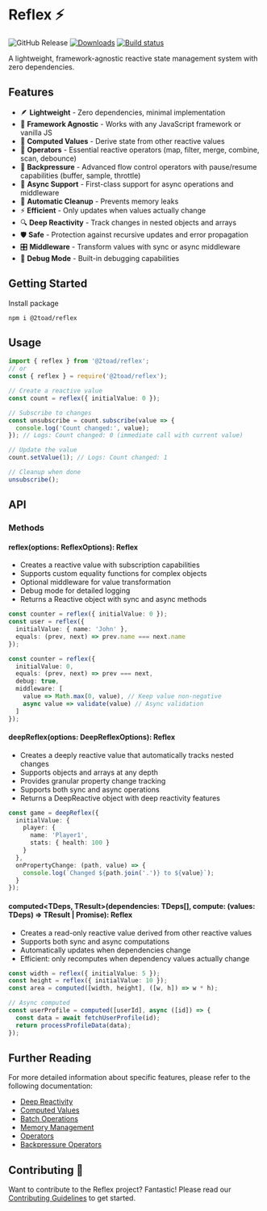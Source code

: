 # Reflex ⚡

![GitHub Release](https://img.shields.io/github/v/release/2Toad/reflex)
[![Downloads](https://img.shields.io/npm/dm/@2toad/reflex.svg)](https://www.npmjs.com/package/@2toad/reflex)
[![Build status](https://github.com/2toad/reflex/actions/workflows/ci.yml/badge.svg)](https://github.com/2Toad/reflex/actions/workflows/nodejs.yml)

A lightweight, framework-agnostic reactive state management system with zero dependencies.

## Features

- 🪶 **Lightweight** - Zero dependencies, minimal implementation
- 🎯 **Framework Agnostic** - Works with any JavaScript framework or vanilla JS
- 🧮 **Computed Values** - Derive state from other reactive values
- 🔄 **Operators** - Essential reactive operators (map, filter, merge, combine, scan, debounce)
- 🌊 **Backpressure** - Advanced flow control operators with pause/resume capabilities (buffer, sample, throttle)
- 🔄 **Async Support** - First-class support for async operations and middleware
- 🧹 **Automatic Cleanup** - Prevents memory leaks
- ⚡ **Efficient** - Only updates when values actually change
- 🔍 **Deep Reactivity** - Track changes in nested objects and arrays
- 🛡️ **Safe** - Protection against recursive updates and error propagation
- 🎛️ **Middleware** - Transform values with sync or async middleware
- 🐛 **Debug Mode** - Built-in debugging capabilities

## Getting Started

Install package

```Shell
npm i @2toad/reflex
```

## Usage

```typescript
import { reflex } from '@2toad/reflex';
// or
const { reflex } = require('@2toad/reflex');
```

```typescript
// Create a reactive value
const count = reflex({ initialValue: 0 });

// Subscribe to changes
const unsubscribe = count.subscribe(value => {
  console.log('Count changed:', value);
}); // Logs: Count changed: 0 (immediate call with current value)

// Update the value
count.setValue(1); // Logs: Count changed: 1

// Cleanup when done
unsubscribe();
```

## API

### Methods

#### reflex<T>(options: ReflexOptions<T>): Reflex<T>
- Creates a reactive value with subscription capabilities
- Supports custom equality functions for complex objects
- Optional middleware for value transformation
- Debug mode for detailed logging
- Returns a Reactive object with sync and async methods

```typescript
const counter = reflex({ initialValue: 0 });
const user = reflex({
  initialValue: { name: 'John' },
  equals: (prev, next) => prev.name === next.name
});

const counter = reflex({ 
  initialValue: 0,
  equals: (prev, next) => prev === next,
  debug: true,
  middleware: [
    value => Math.max(0, value), // Keep value non-negative
    async value => validate(value) // Async validation
  ]
});
```

#### deepReflex<T extends object>(options: DeepReflexOptions<T>): Reflex<T>
- Creates a deeply reactive value that automatically tracks nested changes
- Supports objects and arrays at any depth
- Provides granular property change tracking
- Supports both sync and async operations
- Returns a DeepReactive object with deep reactivity features

```typescript
const game = deepReflex({
  initialValue: {
    player: {
      name: 'Player1',
      stats: { health: 100 }
    }
  },
  onPropertyChange: (path, value) => {
    console.log(`Changed ${path.join('.')} to ${value}`);
  }
});
```

#### computed<TDeps, TResult>(dependencies: TDeps[], compute: (values: TDeps) => TResult | Promise<TResult>): Reflex<TResult>
- Creates a read-only reactive value derived from other reactive values
- Supports both sync and async computations
- Automatically updates when dependencies change
- Efficient: only recomputes when dependency values actually change

```typescript
const width = reflex({ initialValue: 5 });
const height = reflex({ initialValue: 10 });
const area = computed([width, height], ([w, h]) => w * h);

// Async computed
const userProfile = computed([userId], async ([id]) => {
  const data = await fetchUserProfile(id);
  return processProfileData(data);
});
```

## Further Reading

For more detailed information about specific features, please refer to the following documentation:

- [Deep Reactivity](./docs/deep-reactivity.md)
- [Computed Values](./docs/computed-values.md)
- [Batch Operations](./docs/batch-operations.md)
- [Memory Management](./docs/memory-management.md)
- [Operators](./docs/operators.md)
- [Backpressure Operators](./docs/backpressure.md)

## Contributing 🤝

Want to contribute to the Reflex project? Fantastic! Please read our [Contributing Guidelines](./docs/contribute.md) to get started. 